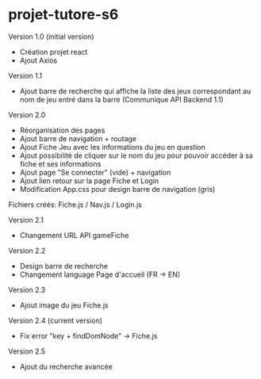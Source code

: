 # projet-tutore-s6


Version 1.0 (initial version)

- Création projet react
- Ajout Axios

Version 1.1
- Ajout barre de recherche qui affiche la liste des jeux correspondant au nom de jeu entré dans la barre (Communique API Backend 1.1)

Version 2.0
- Réorganisation des pages
- Ajout barre de navigation + routage
- Ajout Fiche Jeu avec les informations du jeu en question
- Ajout possibilité de cliquer sur le nom du jeu pour pouvoir accéder à sa fiche et ses informations
- Ajout page "Se connecter" (vide) + navigation
- Ajout lien retour sur la page Fiche et Login
- Modification App.css pour design barre de navigation (gris)

Fichiers créés: Fiche.js / Nav.js / Login.js

Version 2.1
- Changement URL API gameFiche

Version 2.2
- Design barre de recherche
- Changement language Page d'accueil (FR -> EN)

Version 2.3
- Ajout image du jeu Fiche.js

Version 2.4 (current version)
- Fix error "key + findDomNode" -> Fiche.js

Version 2.5
- Ajout du recherche avancée
